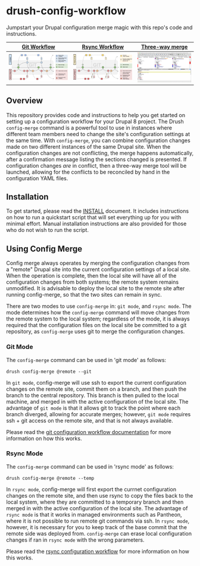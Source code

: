 # drush-config-workflow
Jumpstart your Drupal configuration merge magic with this repo's code and instructions. 

[Git Workflow](docs/git_workflow.md)       | [Rsync Workflow](docs/rsync_workflow.md)   | [Three-way merge](docs/three_way_merge.md)
------------------------------------------ | ------------------------------------------ | ------------------------------------------
[![Git workflow](docs/img/git_workflow.png)](docs/git_workflow.md) | [![Rsync workflow](docs/img/rsync_workflow.png)](docs/rsync_workflow.md) | [![Three-way merge](docs/img/kdiff3-user-field-conflicts.png)](docs/three_way_merge.md)


## Overview
This repository provides code and instructions to help you get started on setting up a configuration workflow for your Drupal 8 project.  The Drush `config-merge` command is a powerful tool to use in instances where different team members need to change the site's configuration settings at the same time.  With `config-merge`, you can combine configuration changes made on two different instances of the same Drupal site.  When the configuration changes are not conflicting, the merge happens automatically, after a confirmation message listing the sections changed is presented.  If configuration changes _are_ in conflict, then a three-way merge tool will be launched, allowing for the conflicts to be reconciled by hand in the configuration YAML files.

## Installation
To get started, please read the [INSTALL](INSTALL.md) document.  It includes instructions on how to run a quickstart script that will set everything up for you with minimal effort. Manual installation instructions are also provided for those who do not wish to run the script.

## Using Config Merge
Config merge always operates by merging the configuration changes from a "remote" Drupal site into the current configuration settings of a local site. When the operation is complete, then the local site will have all of the configuration changes from both systems; the remote system remains unmodified.  It is advisable to deploy the local site to the remote site after running config-merge, so that the two sites can remain in sync.

There are two modes to use `config-merge` in: `git mode`, and `rsync mode`.  The mode determines how the `config-merge` command will move changes from the remote system to the local system; regardless of the mode, it is always required that the configuration files on the local site be committed to a git repository, as `config-merge` uses git to merge the configuration changes.

### Git Mode

The `config-merge` command can be used in 'git mode' as follows:
```
drush config-merge @remote --git
```
In `git mode`, config-merge will use ssh to export the current configuration changes on the remote site, commit them on a branch, and then push the branch to the central repository.  This branch is then pulled to the local machine, and merged in with the active configuration of the local site.  The advantage of `git mode` is that it allows git to track the point where each branch diverged, allowing for accurate merges; however, `git mode` requires ssh + git access on the remote site, and that is not always available.

Please read the [git configuration workflow documentation](docs/git_workflow.md) for more information on how this works.

### Rsync Mode

The `config-merge` command can be used in 'rsync mode' as follows:
```
drush config-merge @remote --temp
```
In `rsync mode`, config-merge will first export the currnet configuration changes on the remote site, and then use rsync to copy the files back to the local system, where they are committed to a temporary branch and then merged in with the active configuration of the local site.  The advantage of `rsync mode` is that it works in managed environments such as Pantheon, where it is not possible to run remote git commands via ssh.  In `rsync mode`, however, it is necessary for you to keep track of the base commit that the remote side was deployed from.  `config-merge` can erase local configuration changes if ran in `rsync mode` with the wrong parameters.

Please read the [rsync configuration workflow](docs/rsync_workflow.md) for more information on how this works.

